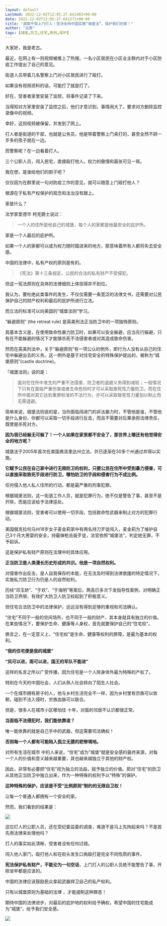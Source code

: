 ```yaml
---
layout: default
Lastmod: 2022-12-02T12:05:27.641403+00:00
date: 2022-12-02T12:05:27.641271+00:00
title: "湖南干部上门打人！坚决支持中国实施“城堡法”，保护我们的家！"
author: "古原"
tags: [城堡,防卫,住宅,原则,保护]
---
```


大家好，我是老古。

最近，在网上有一则视频被推上了热搜。一名小区居民在小区业主群内对于小区防疫工作提出了自己的意见。

街道人员带着几名警察上门对小区居民进行了殴打。

如果没有视频资料的话，可能打了就是打了。

好在，受害者家里安装了监控，将事件记录了下来。

当得知对方家里安装了监控之后，他们才意识到，事情闹大了。要求对方删除监控录像中的视频。

幸好，这则视频被保留，并发到了网上。

打人者是街道的干部，也就是公务员，他是带着警察上门来打的，甚至全然不顾一岁多的孩子就在一边。  

而警察呢？在一边看着打人。

三个公职人员，闯入民宅，直接殴打他人。权力的傲慢和嚣张可见一斑。  

我在想，是谁给他们的胆子呢？  

仅仅因为在群里说一句对防疫工作的意见，就可以随意上门殴打他人？  

根源在于私有产权保护的观念和法治没有跟上。  

家是什么？  

法学家爱德华 柯克爵士说过：

> 一个人的住所是他自己的城堡，每个人的家都是他最安全的庇护所。

  

家是一个人最后的庇护所。  

如果一个人的家都可以成为权力随时踏进来的地方，那意味着所有人都将失去安全感。

中国的法律中，私有产权的原则是有的。  

> 《宪法》第十三条规定，公民的合法的私有财产不受侵犯。

  

但这一宪法原则在具体的法律细则上体现得并不到位。

我认为，要杜绝此类事件的发生，不仅仅需要一条宽泛的法律文书，还需要对公民保护自己的财产权利和最后的庇护所进行立法。  

而立法的标准可以向美国的”城堡法则“学习。

“躲避原则” (the retreat rule) 是英美刑法正当防卫中的一项独特原则。

其基本含义是，在使用致命性暴力防卫时，如果可以安全躲避，应当先行躲避，只有在不能躲避的情况下才能够杀死不法侵害者或对其造成致命伤害。  

然而在英美刑法中，关于“躲避原则”有一项公认的例外，即行为人没有从自己的住宅中躲避出去的义务。这一例外是基于对住宅安全的特殊保护提出的，被称为“城堡原则”(castle doctrine)。

「城堡法则」说的是：

> 面对在住所中发生的严重不法侵害，防卫者的退避义务得到减轻；一般情况下只有在面临严重伤害或者生命危险时才可以采取致死性力量防卫，而在住所中面对其它达到重罪标准的不法行为，亦可以采取致死性力量加以制止而无需退避。

  

简单来说，城堡法则说的是，当你面临闯进门的非法暴力时，不管他是谁，不管他是什么身份，你都可以采取一切手段进行反击，而且不需要对后果承担法律责任，既使是杀死对方。

**因为我已经躲无可躲了！一个人如果在家里都不安全了，那世界上哪还有他觉得安全的地方呢？**  

城堡法于2005年首次在美国弗洛里达州立法，并已逐渐在30多个州通过并得以实施。

**它赋予公民在自己家中进行无限防卫的权利，只要公民在住所中受到暴力侵害，可以直接采取致死手段进行防卫，哪怕防卫的手段和侵害行为不成比例。**

任何侵入他人私人住所的行动，都是最严重的刑事犯罪。  

根据城堡法则，这一街道工作人员，就是犯罪行为，绝不仅是警告了事，甚至不是开除，而是应该给予法律惩处。  

根据城堡法则，受害者可以使用一切手段，包括致命性武器来制止对方的犯罪行动。  

美国俄克拉何马州18岁女子麦金莉家中有两名持刀歹徒闯入，麦金莉为了维护自己3个月大男婴的安全，持霰弹枪击毙歹徒，法官依照“城堡法”，判定她无罪，不予起诉。

这是保护私有财产原则在法理中的具体应用。  

**正当防卫是人类漫长历史形成的共识。他是一项自然权利。**

对侵害作出反击，是人自我保存的本能，在无法及时得到法律救援的特定情况下，实施私力防卫行为仍是人的自然权利。

历经“邓玉娇”、“于欢”、“于海明”等案后，两高已多次下发指导性案例，对明确正当防卫界限，有效扩大防卫人防卫权起到了积极意义。

但住宅合法防卫中的法律保护，远远没有得到足够的重视和司法确认。

“住宅”不同于一般的空间场所，也不同于一般的财产，其本身就具有独立的价值。在某些情况下，要保护生命、健康等人身权，首先就要保护自己的“住宅权”。

换言之，在一定意义上，“住宅权”是生命、健康等权利的屏障，是最为基本的权利。

**“我的住宅便是我的城堡”**

**“风可以进，雨可以进，国王的军队不能进”**

这样的名言之所以广受传播，因为住宅是一个人除身体外最为特殊的产权了。

特别在今天的中国社会，人们从熟人社会转向了陌生人社会。

一个在城市拥有房子的人，他与乡村生活完全不一样，因为乡村里有宗族可以依赖，碰到不法入侵时，宗族血脉可以联合。  

但是，很多人在城市小区哪怕住 十年，对面的邻居不认识都很正常。  

**当面临不法侵犯时，我们能依靠谁？**  

唯一能依靠的就是自己手中的武器，但这需要司法确权！

**否则每一个人都有可能陷入孤立无援的悲惨境地。**  

对所有生活在城市 中的人来说，“住宅”成为”城堡“就是安全感的最终来源，对每一个人的价值和意义越来越重要，其也越来越独立于其他的财产权。

因此，非常有必要把“住宅”视为独立的法益，赋予独立的价值。把对“住宅”的防卫从其他正当防卫中独立出来，作为一种特殊的权利予以“特殊”的保护。

**这种特殊的保护，应该是不受“比例原则”制约的无限自卫权！**  

让每一个普通人都拥有一个安全的家。

然而，我们看到的结果是：

![](https://images.weserv.nl/?url=https%3A//mmbiz.qpic.cn/mmbiz_jpg/QosJ2GrcNwoI9Fs9cY5D4QfGneLiaBJbSTmoXP9IuT2EKnyebwhArp4nwAdHWJjJ1Nsevhg3k8Q3kUY6BqFic6gg/640%3Fwx_fmt%3Djpeg%26wxfrom%3D5%26wx_lazy%3D1%26wx_co%3D1)

这位打人的公职人员，还在受纪委监委的调查，难道不是马上先拘起来吗？不是首先用法律来处理他吗？

打人的事实如此清晰，受害者没有任何过错。  

闯入他人家门，殴打他人和在街头发生口角殴打是完全不同性质的事件。  

**宪法保护私有财产，不能沦为一句空话**，上门打人的公职人员绝不能警告了事，开除坐牢都是应该的。

中国的法律应该鼓励民众拿起武器捍卫自己的私产权利。  

只有以城堡原则为基础的法律 ，才能遏制这种罪恶！

期待中国的法律进步，对最后的庇护地的权利给予确权，希望中国的住宅能成为”城堡“，给予我们安全感。

![](https://images.weserv.nl/?url=https%3A//mmbiz.qpic.cn/mmbiz_png/W7S6UBiahSDIcaJ4ia1hOfEoegKMibuo1nZgSpQbxuuSuonanrYVBibhicicODbUg1RiaBPtO86BBKRqkesx4YoWbH15w/640%3Fwx_fmt%3Dpng)

